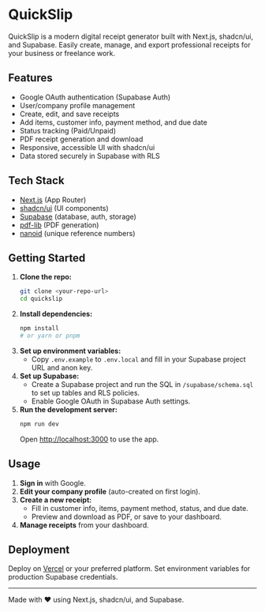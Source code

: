 # QuickSlip

QuickSlip is a modern digital receipt generator built with Next.js, shadcn/ui, and Supabase. Easily create, manage, and export professional receipts for your business or freelance work.

## Features

- Google OAuth authentication (Supabase Auth)
- User/company profile management
- Create, edit, and save receipts
- Add items, customer info, payment method, and due date
- Status tracking (Paid/Unpaid)
- PDF receipt generation and download
- Responsive, accessible UI with shadcn/ui
- Data stored securely in Supabase with RLS

## Tech Stack

- [Next.js](https://nextjs.org/) (App Router)
- [shadcn/ui](https://ui.shadcn.com/) (UI components)
- [Supabase](https://supabase.com/) (database, auth, storage)
- [pdf-lib](https://pdf-lib.js.org/) (PDF generation)
- [nanoid](https://github.com/ai/nanoid) (unique reference numbers)

## Getting Started

1. **Clone the repo:**
   ```bash
   git clone <your-repo-url>
   cd quickslip
   ```
2. **Install dependencies:**
   ```bash
   npm install
   # or yarn or pnpm
   ```
3. **Set up environment variables:**
   - Copy `.env.example` to `.env.local` and fill in your Supabase project URL and anon key.
4. **Set up Supabase:**
   - Create a Supabase project and run the SQL in `/supabase/schema.sql` to set up tables and RLS policies.
   - Enable Google OAuth in Supabase Auth settings.
5. **Run the development server:**
   ```bash
   npm run dev
   ```
   Open [http://localhost:3000](http://localhost:3000) to use the app.

## Usage

1. **Sign in** with Google.
2. **Edit your company profile** (auto-created on first login).
3. **Create a new receipt:**
   - Fill in customer info, items, payment method, status, and due date.
   - Preview and download as PDF, or save to your dashboard.
4. **Manage receipts** from your dashboard.

## Deployment

Deploy on [Vercel](https://vercel.com/) or your preferred platform. Set environment variables for production Supabase credentials.

---

Made with ❤️ using Next.js, shadcn/ui, and Supabase.
